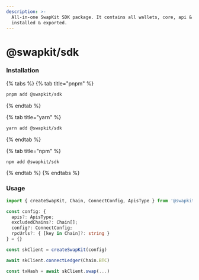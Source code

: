 ```yaml
---
description: >-
  All-in-one SwapKit SDK package. It contains all wallets, core, api & types
  installed & exported.
---
```


# @swapkit/sdk

### Installation

{% tabs %}
{% tab title="pnpm" %}
```bash
pnpm add @swapkit/sdk
```
{% endtab %}

{% tab title="yarn" %}
```bash
yarn add @swapkit/sdk
```
{% endtab %}

{% tab title="npm" %}
```bash
npm add @swapkit/sdk
```
{% endtab %}
{% endtabs %}

### Usage



```typescript
import { createSwapKit, Chain, ConnectConfig, ApisType } from '@swapkit/sdk'

const config: {
  apis?: ApisType;
  excludedChains?: Chain[];
  config?: ConnectConfig;
  rpcUrls?: { [key in Chain]?: string }
} = {}

const skClient = createSwapKit(config)

await skClient.connectLedger(Chain.BTC)

const txHash = await skClient.swap(...)
```
